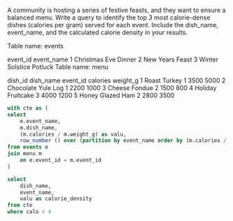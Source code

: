 A community is hosting a series of festive feasts, and they want to ensure a balanced menu. Write a query to identify the top 3 most calorie-dense dishes (calories per gram) served for each event. Include the dish_name, event_name, and the calculated calorie density in your results.

Table name: events

event_id	event_name
1	Christmas Eve Dinner
2	New Years Feast
3	Winter Solstice Potluck
Table name: menu

dish_id	dish_name	event_id	calories	weight_g
1	Roast Turkey	1	3500	5000
2	Chocolate Yule Log	1	2200	1000
3	Cheese Fondue	2	1500	800
4	Holiday Fruitcake	3	4000	1200
5	Honey Glazed Ham	2	2800	3500


```sql
with cte as (
select
    e.event_name,
    m.dish_name,
    (m.calories / m.weight_g) as valu,
    row_number () over (partition by event_name order by (m.calories / m.weight_g) desc) as calo
from events e
join menu m
    on e.event_id = m.event_id
)

select 
    dish_name,
    event_name,
    valu as calorie_density
from cte
where calo < 4
```